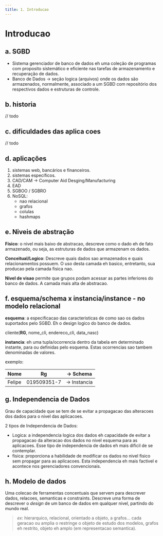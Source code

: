 ```yaml
---
title: 1. Introducao
---
```


# Introducao
## a. SGBD
- Sistema gerenciador de banco de dados eh uma coleção de programas com proposito sistemático e eficiente nas tarefas de armazenamento e recuperação de dados.
- Banco de Dados -> seção logica (arquivos) onde os dados são armazenados, normalmente, associado a um SGBD com repositório dos respectivos dados e estruturas de controle.

## b. historia

// todo

## c. dificuldades das aplica coes

// todo

## d. aplicações

1. sistemas web, bancários e financeiros.
2. sistemas específicos.
3. CAD/CAM -> Computer Aid Desging/Manufacturing
4. EAD
5. SGBOO / SGBRO
6. NoSQL:
    - nao relacional
    - grafos
    - colulas
    - hashmaps


## e. Niveis de abstração

**Físico**: o nivel mais baixo de abstracao, descreve como o dado eh de fato armazenado, ou seja, as estruturas de dados que armazenam os dados.

**Conceitual/Logico**: Descreve quais dados sao armazenados e quais relacionamentos possuem. O uso desta camada eh basico, entretanto, sua producao pela camada fisica nao.

**Nivel de visao** permite que grupos podam acessar as partes inferiores do banco de dados. A camada mais alta de abstracao.


## f. esquema/schema x instancia/instance - no modelo relacional
**esquema**: a especificacao das caracteristicas de como sao os dados suportados pelo SGBD. Eh o design logico do banco de dados.

cliente(__RG__, nome_cli, endereco_cli, data_nasc)

**instancia**: eh uma tupla/ocorrencia dentro da tabela em determinado instante, para ou definidas pelo esquema. Estas ocorrencias sao tambem denominadas de valores.

exemplo:

| Nome   | Rg          | -> Schema    |
| ------ | ----------- | ------------ |
| Felipe | 019509351-7 | -> Instancia |
## g. Independencia de Dados

Grau de capacidade que se tem de se evitar a propagacao das alteracoes dos dados para o nivel das aplicacoes.

2 tipos de Independencia de Dados:
- Logica: a independencia logica dos dados eh capacidade de evitar a propagacao da alteracao dos dados no nivel esquema para as aplicacoes. Esse tipo de independencia de dados eh mais dificil de se contemplar.
- fisica: proporciona a habilidade de modificar os dados no nivel fisico sem propagar para as aplicacoes. Esta independencia eh mais factivel e acontece nos gerenciadores convencionais.

## h. Modelo de dados
Uma colecao de ferramentas concentuais que servem para descrever dados, relacoes, semanticas e constraints. Descreve uma forma de descrever o _design_ de um banco de dados em qualquer nivel, partindo do mundo real.
> _ex_: hierarquico, relacional, orientado a objeto, a grafos... cada geracao ou amplia o restringe o objeto de estudo dos modelos, grafos eh restrito, objeto eh amplo (em representacao semantica).
